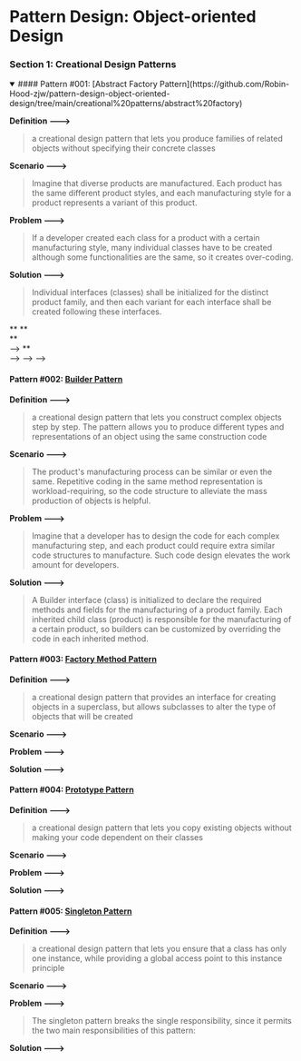 # Pattern Design: Object-oriented Design

### Section 1: Creational Design Patterns

<details open>
    <summary>
        #### Pattern #001: [Abstract Factory Pattern](https://github.com/Robin-Hood-zjw/pattern-design-object-oriented-design/tree/main/creational%20patterns/abstract%20factory)
    </summary>

**Definition --->**

> a creational design pattern that lets you produce families of related objects without specifying their concrete classes

**Scenario --->**<br>

> Imagine that diverse products are manufactured. Each product has the same different product styles, and each manufacturing style for a product represents a variant of this product.

**Problem --->**<br>

> If a developer created each class for a product with a certain manufacturing style, many individual classes have to be created although some functionalities are the same, so it creates over-coding.

**Solution --->**<br>

> Individual interfaces (classes) shall be initialized for the distinct product family, and then each variant for each interface shall be created following these interfaces.

</details>

<!-- #### Pattern #001: [Abstract Factory Pattern](https://github.com/Robin-Hood-zjw/pattern-design-object-oriented-design/tree/main/creational%20patterns/abstract%20factory)

**Definition --->**

<!-- > a creational design pattern that lets you produce families of related objects without specifying their concrete classes

**Scenario --->**<br>

<!-- > Imagine that diverse products are manufactured. Each product has the same different product styles, and each manufacturing style for a product represents a variant of this product. -->

<!-- **Problem --->**<br> -->

<!-- > If a developer created each class for a product with a certain manufacturing style, many individual classes have to be created although some functionalities are the same, so it creates over-coding. -->

<!-- **Solution --->**<br> -->

<!-- > Individual interfaces (classes) shall be initialized for the distinct product family, and then each variant for each interface shall be created following these interfaces. --> --> -->

#### Pattern #002: [Builder Pattern](https://github.com/Robin-Hood-zjw/pattern-design-object-oriented-design/tree/main/creational%20patterns/builder)

**Definition --->**

> a creational design pattern that lets you construct complex objects step by step. The pattern allows you to produce different types and representations of an object using the same construction code

**Scenario --->**<br>

> The product's manufacturing process can be similar or even the same. Repetitive coding in the same method representation is workload-requiring, so the code structure to alleviate the mass production of objects is helpful.

**Problem --->**<br>

> Imagine that a developer has to design the code for each complex manufacturing step, and each product could require extra similar code structures to manufacture. Such code design elevates the work amount for developers.

**Solution --->**<br>

> A Builder interface (class) is initialized to declare the required methods and fields for the manufacturing of a product family. Each inherited child class (product) is responsible for the manufacturing of a certain product, so builders can be customized by overriding the code in each inherited method.

#### Pattern #003: [Factory Method Pattern](https://github.com/Robin-Hood-zjw/pattern-design-object-oriented-design/tree/main/creational%20patterns/factory%20method)

**Definition --->**

> a creational design pattern that provides an interface for creating objects in a superclass, but allows subclasses to alter the type of objects that will be created

**Scenario --->**<br>

>

**Problem --->**<br>

>

**Solution --->**<br>

>

#### Pattern #004: [Prototype Pattern](https://github.com/Robin-Hood-zjw/pattern-design-object-oriented-design/tree/main/creational%20patterns/prototype)

**Definition --->**

> a creational design pattern that lets you copy existing objects without making your code dependent on their classes

**Scenario --->**<br>

>

**Problem --->**<br>

>

**Solution --->**<br>

>

#### Pattern #005: [Singleton Pattern](https://github.com/Robin-Hood-zjw/pattern-design-object-oriented-design/tree/main/creational%20patterns/singleton)

**Definition --->**

> a creational design pattern that lets you ensure that a class has only one instance, while providing a global access point to this instance principle

**Scenario --->**<br>

>

**Problem --->**<br>

> The singleton pattern breaks the single responsibility, since it permits the two main responsibilities of this pattern:

**Solution --->**<br>

>
